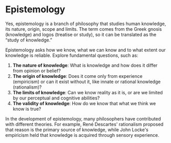 # Epistemology
Yes, epistemology is a branch of philosophy that studies human knowledge, its nature, origin, scope and limits. The term comes from the Greek gnosis (knowledge) and logos (treatise or study), so it can be translated as the “study of knowledge.”

Epistemology asks how we know, what we can know and to what extent our knowledge is reliable. Explore fundamental questions, such as:


1. **The nature of knowledge**: What is knowledge and how does it differ from opinion or belief?
1. **The origin of knowledge**: Does it come only from experience (empiricism) or can it exist without it, like innate or rational knowledge (rationalism)?
1. **The limits of knowledge**: Can we know reality as it is, or are we limited by our perceptual and cognitive abilities?
1. **The validity of knowledge**: How do we know that what we think we know is true?

In the development of epistemology, many philosophers have contributed with different theories. For example, René Descartes' rationalism proposed that reason is the primary source of knowledge, while John Locke's empiricism held that knowledge is acquired through sensory experience.


